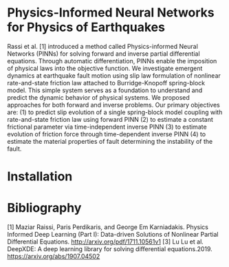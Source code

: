 # Physics-Informed Neural Networks for Physics of Earthquakes
Rassi et al. [1] introduced a method called Physics-informed Neural Networks (PINNs) for solving forward and inverse partial differential equations. Through automatic differentiation, PINNs enable the imposition of physical laws into the objective function.
We investigate emergent dynamics at earthquake fault motion using slip law formulation of nonlinear rate-and-state friction law attached to Burridge-Knopoff spring-block model. This simple system serves as a foundation to understand and predict the dynamic behavior of physical systems. We proposed approaches for both forward and inverse problems. Our primary objectives are:
(1) to predict slip evolution of a single spring-block model coupling with rate-and-state friction law using forward PINN 
(2) to estimate a constant frictional parameter via time-independent inverse PINN 
(3) to estimate evolution of friction force through time-dependent inverse PINN 
(4) to estimate the material properties of fault determining the instability of the fault.
# Installation

# Bibliography
[1] Maziar Raissi, Paris Perdikaris, and George Em Karniadakis. Physics Informed Deep Learning (Part I): Data-driven Solutions of Nonlinear Partial Differential Equations. http://arxiv.org/pdf/1711.10561v1
[3] Lu Lu et al. DeepXDE: A deep learning library for solving differential equations.2019. https://arxiv.org/abs/1907.04502
